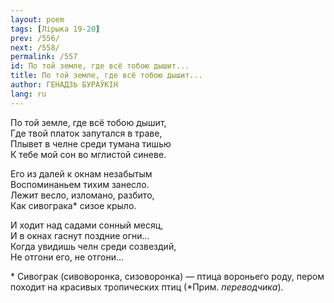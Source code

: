 ```yaml
---
layout: poem
tags: [Лірыка 19-20]
prev: /556/
next: /558/
permalink: /557
id: По той земле, где всё тобою дышит...
title: По той земле, где всё тобою дышит...
author: ГЕНАДЗЬ БУРАЎКІН
lang: ru
---
```



По той земле, где всё тобою дышит,  
Где твой платок запутался в траве,  
Плывет в челне среди тумана тишью  
К тебе мой сон во мглистой синеве.  

Его из далей к окнам незабытым  
Воспоминаньем тихим занесло.  
Лежит весло, изломано, разбито,  
Как сивограка\*  сизое крыло.  

И ходит над садами сонный месяц,  
И в окнах гаснут поздние огни...  
Когда увидишь челн среди созвездий,  
Не отгони его, не отгони...  

\* Сивограк (сивоворонка, сизоворонка) — птица воро­ньего роду, пером походит на красивых тропических птиц (*Прим. *переводчика*).
